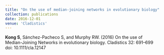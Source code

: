 ```yaml
---
title: "On the use of median‐joining networks in evolutionary biology"
collection: publications
date: 2016-12-01
venue: 'Cladistics'
---
```

**Kong S**, Sánchez-Pacheco S, and Murphy RW. (2016) On the use of Median-Joining Networks in evolutionary biology. Cladistics 32: 691–699 doi: 10.1111/cla.12147